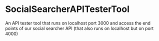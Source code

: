 # SocialSearcherAPITesterTool

An API tester tool that runs on localhost port 3000 and access the end points of our social searcher API (that also runs on localhost but on port 4000) 
